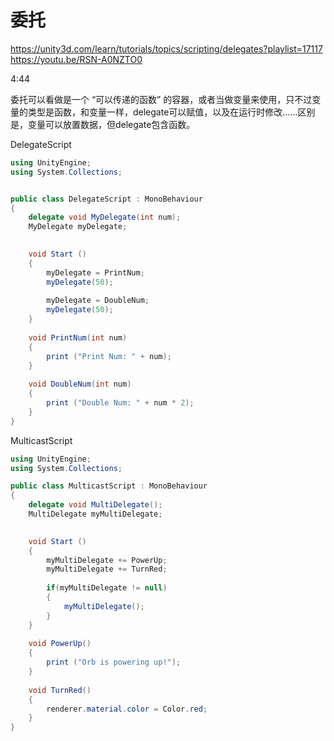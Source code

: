 # 委托


https://unity3d.com/learn/tutorials/topics/scripting/delegates?playlist=17117
https://youtu.be/RSN-A0NZTO0

4:44


委托可以看做是一个 “可以传递的函数” 的容器，或者当做变量来使用，只不过变量的类型是函数，和变量一样，delegate可以赋值，以及在运行时修改……区别是，变量可以放置数据，但delegate包含函数。

DelegateScript

```cs
using UnityEngine;
using System.Collections;


public class DelegateScript : MonoBehaviour 
{   
    delegate void MyDelegate(int num);
    MyDelegate myDelegate;
    

    void Start () 
    {
        myDelegate = PrintNum;
        myDelegate(50);
        
        myDelegate = DoubleNum;
        myDelegate(50);
    }
    
    void PrintNum(int num)
    {
        print ("Print Num: " + num);
    }
    
    void DoubleNum(int num)
    {
        print ("Double Num: " + num * 2);
    }
}
```

MulticastScript

```cs
using UnityEngine;
using System.Collections;

public class MulticastScript : MonoBehaviour 
{
    delegate void MultiDelegate();
    MultiDelegate myMultiDelegate;
    

    void Start () 
    {
        myMultiDelegate += PowerUp;
        myMultiDelegate += TurnRed;
        
        if(myMultiDelegate != null)
        {
            myMultiDelegate();
        }
    }
    
    void PowerUp()
    {
        print ("Orb is powering up!");
    }
    
    void TurnRed()
    {
        renderer.material.color = Color.red;
    }
}
```